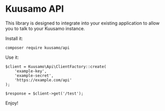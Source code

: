 Kuusamo API
===========

This library is designed to integrate into your existing application to allow you to talk to your Kuusamo instance.

Install it:

    composer require kuusamo/api

Use it:

    $client = Kuusamo\Api\ClientFactory::create(
        'example-key',
        'example-secret',
        'https://example.com/api'
    );

    $response = $client->get('/test');

Enjoy!
